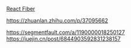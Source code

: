 [React Fiber](../../questions/141.React%20Fiber.md)

https://zhuanlan.zhihu.com/p/37095662

https://segmentfault.com/a/1190000018250127
https://juejin.cn/post/6844903592831238157
